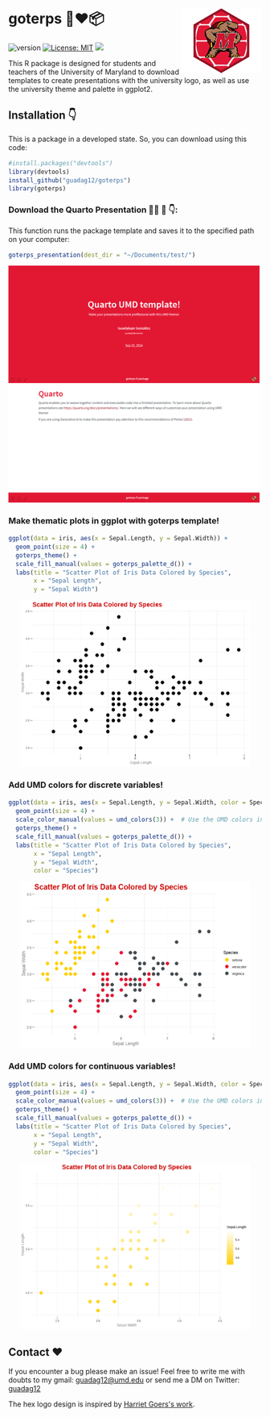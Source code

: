 <!-- README.md is generated from README.Rmd. Please edit that file -->
  
  # goterps 🐢❤️📦  <img src="img/hex/hex_goterps_logo.png" width="160px" align="right" />

![version](https://img.shields.io/badge/version-0.0.0.1-green) [![License: MIT](https://img.shields.io/badge/License-MIT-yellow.svg)](https://opensource.org/licenses/MIT)  ![](https://visitor-badge.glitch.me/badge?page_id=guadag12.goterps&style=flat-square&color=0088cc) 

This R package is designed for students and teachers of the University of Maryland to download templates to create presentations with the university logo, as well as use the university theme and palette in ggplot2.

<!-- Use twitter from R. Get started by reading `vignette("rtweet")`. -->
  
## Installation 👇
  
This is a package in a developed state. So, you can download using this code:
  
 ``` r 
#install.packages("devtools")
library(devtools)
install_github("guadag12/goterps")
library(goterps)
```

### Download the Quarto Presentation 👩‍💼 🤳 👇:
  
This function runs the package template and saves it to the specified path on your computer:

``` r
goterps_presentation(dest_dir = "~/Documents/test/")
```

<img src="https://github.com/guadag12/goterps/blob/main/img/quarto_template1.png" width="500" /> <img src="https://github.com/guadag12/goterps/blob/main/img/quarto_template2.png" width="500" />

### Make thematic plots in ggplot with goterps template!

``` r
ggplot(data = iris, aes(x = Sepal.Length, y = Sepal.Width)) +
  geom_point(size = 4) +
  goterps_theme() +
  scale_fill_manual(values = goterps_palette_d()) +
  labs(title = "Scatter Plot of Iris Data Colored by Species",
       x = "Sepal Length",
       y = "Sepal Width")
```

<p align="center">
  <img width="460" height="330" src="https://github.com/guadag12/goterps/blob/main/img/scatter_plain.png">
</p>


### Add UMD colors for discrete variables!

``` r
ggplot(data = iris, aes(x = Sepal.Length, y = Sepal.Width, color = Species)) +
  geom_point(size = 4) +
  scale_color_manual(values = umd_colors(3)) +  # Use the UMD colors in the plot
  goterps_theme() +
  scale_fill_manual(values = goterps_palette_d()) +
  labs(title = "Scatter Plot of Iris Data Colored by Species",
       x = "Sepal Length",
       y = "Sepal Width",
       color = "Species")
```

<p align="center">
  <img width="460" height="330" src="https://github.com/guadag12/goterps/blob/main/img/scatter1.png">
</p>


### Add UMD colors for continuous  variables!


``` r
ggplot(data = iris, aes(x = Sepal.Length, y = Sepal.Width, color = Species)) +
  geom_point(size = 4) +
  scale_color_manual(values = umd_colors(3)) +  # Use the UMD colors in the plot
  goterps_theme() +
  scale_fill_manual(values = goterps_palette_d()) +
  labs(title = "Scatter Plot of Iris Data Colored by Species",
       x = "Sepal Length",
       y = "Sepal Width",
       color = "Species")
```
<p align="center">
  <img width="460" height="330" src="https://github.com/guadag12/goterps/blob/main/img/scales_continuos.png">
</p>


## Contact ❤️

If you encounter a bug please make an issue! Feel free to write me with doubts to my gmail: guadag12@umd.edu or send me a DM on Twitter: [guadag12](https://twitter.com/guadag12) 

The hex logo design is inspired by [Harriet Goers's work](https://hgoers.github.io/GVPT622/).
